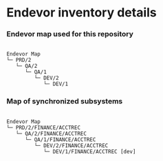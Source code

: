 # **Endevor inventory details**
### Endevor map used for this repository
```

Endevor Map
└─ PRD/2
   └─ QA/2
      └─ QA/1
         └─ DEV/2
            └─ DEV/1

```

### Map of synchronized subsystems
```

Endevor Map
└─ PRD/2/FINANCE/ACCTREC
   └─ QA/2/FINANCE/ACCTREC
      └─ QA/1/FINANCE/ACCTREC
         └─ DEV/2/FINANCE/ACCTREC
            └─ DEV/1/FINANCE/ACCTREC [dev]

```
